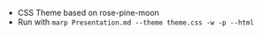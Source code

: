 - CSS Theme based on rose-pine-moon
- Run with `marp Presentation.md --theme theme.css -w -p --html`
